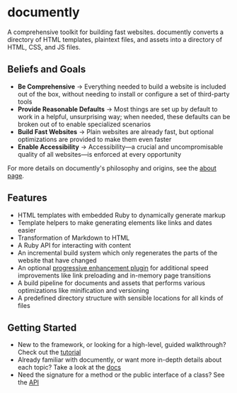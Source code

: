 # documently

A comprehensive toolkit for building fast websites. documently converts a
directory of HTML templates, plaintext files, and assets into a directory of
HTML, CSS, and JS files.

## Beliefs and Goals

* **Be Comprehensive** → Everything needed to build a website is included out of
  the box, without needing to install or configure a set of third-party tools
* **Provide Reasonable Defaults** → Most things are set up by default to work in
  a helpful, unsurprising way; when needed, these defaults can be broken out of
  to enable specialized scenarios
* **Build Fast Websites** → Plain websites are already fast, but optional
  optimizations are provided to make them even faster
* **Enable Accessibility** → Accessibility—a crucial and uncompromisable quality
  of all websites—is enforced at every opportunity

For more details on documently's philosophy and origins, see the [about
page][about].

## Features

* HTML templates with embedded Ruby to dynamically generate markup
* Template helpers to make generating elements like links and dates easier
* Transformation of Markdown to HTML
* A Ruby API for interacting with content
* An incremental build system which only regenerates the parts of the website
  that have changed
* An optional [progressive enhancement plugin][navigate] for additional speed
  improvements like link preloading and in-memory page transitions
* A build pipeline for documents and assets that performs various optimizations
  like minification and versioning
* A predefined directory structure with sensible locations for all kinds of
  files

## Getting Started

* New to the framework, or looking for a high-level, guided walkthrough? Check
  out the [tutorial][tutorial]
* Already familiar with documently, or want more in-depth details about each
  topic? Take a look at the [docs][docs]
* Need the signature for a method or the public interface of a class? See the
  [API][api]

[about]: https://github.com/documently/documently
[navigate]: https://github.com/documently/documently
[tutorial]: https://github.com/documently/documently
[docs]: https://github.com/documently/documently
[api]: https://github.com/documently/documently
